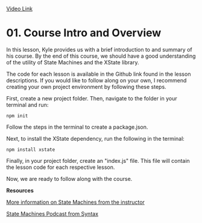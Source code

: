 [Video Link](https://egghead.io/lessons/xstate-course-intro-and-overview)

# 01. Course Intro and Overview

In this lesson, Kyle provides us with a brief introduction to and summary of his course.
By the end of this course, we should have a good understanding of the utility of State Machines and the XState library.

The code for each lesson is available in the Github link found in the lesson descriptions.
If you would like to follow along on your own, I recommend creating your own project environment by following these steps.

First, create a new project folder. Then, navigate to the folder in your terminal and run:

```
npm init
```

Follow the steps in the terminal to create a package.json.

Next, to install the XState dependency, run the following in the terminal:

```
npm install xstate
```

Finally, in your project folder, create an "index.js" file. This file will contain the lesson code for each respective lesson.

Now, we are ready to follow along with the course.

**Resources**

[More information on State Machines from the instructor](https://kyleshevlin.com/tags/state-machines)

[State Machines Podcast from Syntax](https://syntax.fm/show/206/state-machines-css-and-animations-with-david-k-piano)